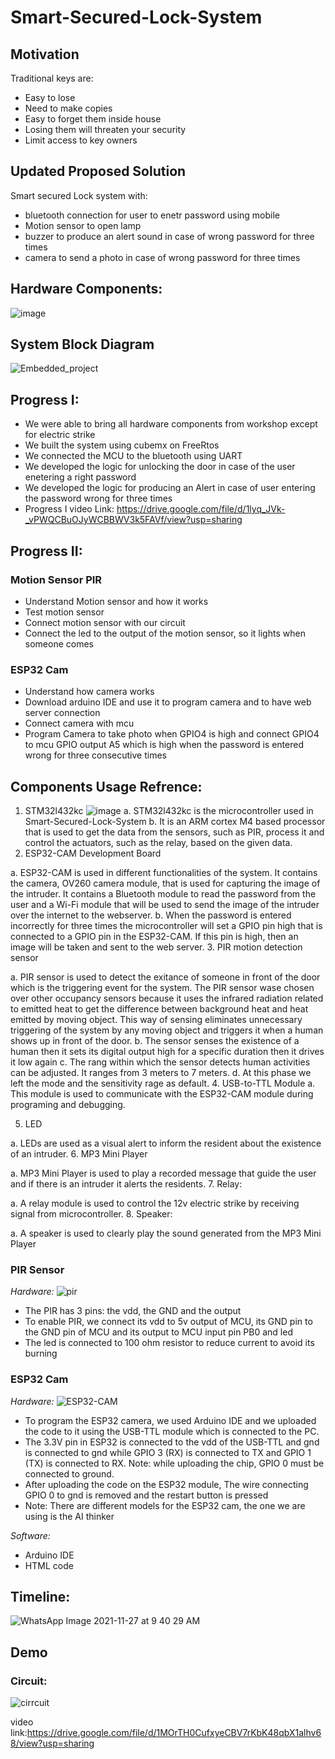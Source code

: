 # Smart-Secured-Lock-System
## Motivation
Traditional  keys are:
* Easy to lose
* Need to make copies
* Easy to forget them inside house
* Losing them will threaten your security
* Limit access to key owners

## Updated Proposed Solution
Smart secured Lock system with:
* bluetooth connection for user to enetr password using mobile 
* Motion sensor to open lamp
* buzzer to produce an alert sound in case of wrong password for three times
* camera to send a photo in case of wrong password for three times 


## Hardware Components:
![image](https://user-images.githubusercontent.com/72893623/143673083-8263de9f-b8ff-45a2-8655-3f077c83531c.png)
 

## System Block Diagram
![Embedded_project](https://user-images.githubusercontent.com/79912650/143672655-c7f22813-642c-4c53-a92b-fae39fb25447.png)

## Progress I:
* We were able to bring all hardware components from workshop except for electric strike
* We built the system using cubemx on FreeRtos
* We connected the MCU to the bluetooth using UART
* We developed the logic for unlocking the door in case of the user enetering a right password
* We developed the logic for  producing an Alert in case of user entering the password wrong for three times
* Progress I video Link: https://drive.google.com/file/d/1lyq_JVk-_vPWQCBuOJyWCBBWV3k5FAVf/view?usp=sharing

## Progress II:

### Motion Sensor PIR 
* Understand Motion sensor and how it works
* Test motion sensor 
* Connect motion sensor with our circuit 
* Connect the led to the output of the motion sensor, so it lights when someone comes 

### ESP32 Cam
* Understand how camera works
* Download arduino IDE and use it to program camera and to have  web server connection
* Connect camera with mcu
* Program Camera to take photo when GPIO4 is high and connect GPIO4 to mcu GPIO output A5 which is high when the password is entered wrong for three consecutive times


## Components Usage Refrence:
1.	STM32l432kc
 ![image](https://www.st.com/bin/ecommerce/api/image.PF263436.en.feature-description-include-personalized-no-cpn-large.jpg)
a.	 STM32l432kc is the microcontroller used in Smart-Secured-Lock-System
b.	It is an ARM cortex M4 based processor that is used to get the data from the sensors, such as PIR, process it and control the actuators, such as the relay, based on the given data.
2.	ESP32-CAM Development Board
 
a.	ESP32-CAM is used in different functionalities of the system. It contains the camera, OV260 camera module, that is used for capturing the image of the intruder. It contains a Bluetooth module to read the password from the user and a Wi-Fi module that will be used to send the image of the intruder over the internet to the webserver. 
b.	When the password is entered incorrectly for three times the microcontroller will set a GPIO pin high that is connected to a GPIO pin in the ESP32-CAM. If this pin is high, then an image will be taken and sent to the web server. 
3.	PIR motion detection sensor 
 
a.	PIR sensor is used to detect the exitance of someone in front of the door which is the triggering event for the system. The PIR sensor wase chosen over other occupancy sensors because it uses the infrared radiation related to emitted heat to get the difference between background heat and heat emitted by moving object. This way of sensing eliminates unnecessary triggering of the system by any moving object and triggers it when a human shows up in front of the door.
b.	The sensor senses the existence of a human then it sets its digital output high for a specific duration then it drives it low again 
c.	The rang within which the sensor detects human activities can be adjusted. It ranges from 3 meters to 7 meters. 
d.	At this phase we left the mode and the sensitivity rage as default.
4.	USB-to-TTL Module
a.	This module is used to communicate with the ESP32-CAM module during programing and debugging. 

5.	LED
 
a.	LEDs are used as a visual alert to inform the resident about the existence of an intruder.
6.	MP3 Mini Player
 
a.	MP3 Mini Player is used to play a recorded message that guide the user and if there is an intruder it alerts the residents.
7.	Relay:
 
a.	A relay module is used to control the 12v electric strike by receiving signal from microcontroller. 
8.	Speaker:
 
a.	A speaker is used to clearly play the sound generated from the MP3 Mini Player

### PIR Sensor
*Hardware:*
![pir](https://user-images.githubusercontent.com/72893623/144701244-761ec933-ca68-4a69-a43a-fc79aee4be14.jpeg)
* The PIR has 3 pins: the vdd, the GND and the output
* To enable PIR, we connect its vdd to 5v output of MCU, its GND pin to the GND pin of MCU and its output to MCU input pin PB0 and led
* The led is connected to 100 ohm resistor to reduce current to avoid its burning


### ESP32 Cam
*Hardware:*
![ESP32-CAM](https://user-images.githubusercontent.com/79912650/144700021-ad580082-ea06-44ee-b5a6-f8d23cd11f59.png)
* To program the ESP32 camera, we used Arduino IDE and we uploaded the code to it using the USB-TTL module which is connected to the PC. 
* The 3.3V pin in ESP32 is connected to the vdd of the USB-TTL and gnd is connected to gnd while GPIO 3 (RX) is connected to TX and GPIO 1 (TX) is connected to RX. 
Note: while uploading the chip, GPIO 0 must be connected to ground.
* After uploading the code on the ESP32 module, The wire connecting GPIO 0 to gnd is removed and the restart button is pressed
* Note: There are different models for the ESP32 cam, the one we are using is the AI thinker

*Software:*
* Arduino IDE
* HTML code 

## Timeline:
![WhatsApp Image 2021-11-27 at 9 40 29 AM](https://user-images.githubusercontent.com/79912650/143672870-61a3287c-9d7d-415c-80f5-151356e83c21.jpeg)

## Demo
### Circuit: 
![cirrcuit](https://user-images.githubusercontent.com/72893623/144700974-b3fc6eb1-14aa-4cde-aaba-31d21f1f79ae.jpeg)

video link:https://drive.google.com/file/d/1MOrTH0CufxyeCBV7rKbK48qbX1alhv68/view?usp=sharing
